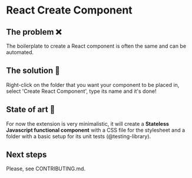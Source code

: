 # React Create Component

## The problem :x:
The boilerplate to create a React component is often the same and can be automated.

## The solution :tada:
Right-click on the folder that you want your component to be placed in, select 'Create React Component', type its name and it's done!

## State of art :dart:
For now the extension is very minimalistic, it will create a **Stateless Javascript functional component** with a CSS file for the stylesheet and a folder with a basic setup for its unit tests (@testing-library).

## Next steps
Please, see CONTRIBUTING.md.